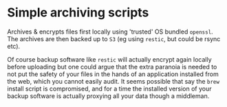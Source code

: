 Simple archiving scripts
========================

Archives & encrypts files first locally using 'trusted' OS bundled `openssl`. The
archives are then backed up to `S3` (eg using `restic`, but could be rsync etc).

Of course backup software like `restic` will actually encrypt again locally before
uploading but one could argue that the extra paranoia is needed to not put the
safety of your files in the hands of an application installed from the web,
which you cannot easily audit. It seems possible that say the `brew` install
script is compromised, and for a time the installed version of your backup
software is actually proxying all your data though a middleman.
